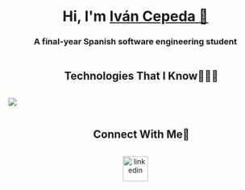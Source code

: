 <h1 align="center">Hi, I'm <a href="https://100rabhcsmc.github.io/Me.io/" target="blank">
Iván Cepeda 👋</a></h1>
<h3 align="center">A final-year Spanish software engineering student </h3>

<!--h1 without bottom border-->
<div id="user-content-toc">
  <ul align="center">
    <summary><h2 style="display: inline-block">Technologies That I Know👨🏻‍💻</h2></summary>
  </ul>
</div>

<a href="https://skillicons.dev">
    <img src="https://skillicons.dev/icons?i=cpp,c,bash,java,html,css,js,linux&perline=14" />
</a>

<!-- Connect with me -->
<!--h2 without bottom border-->
<div id="user-content-toc">
  <ul align="center">
    <summary><h2 style="display: inline-block">Connect With Me🤝</h2></summary>
  </ul>
</div>

<!--icons and links-->
<p align="center">
<a href="https://www.linkedin.com/in/iv%C3%A1n-cepeda-%C3%A1lvarez-708266339/" target="blank"><img align="center" src="https://user-images.githubusercontent.com/88904952/234979284-68c11d7f-1acc-4f0c-ac78-044e1037d7b0.png" alt="linkedin" height="50" width="50" /></a>
